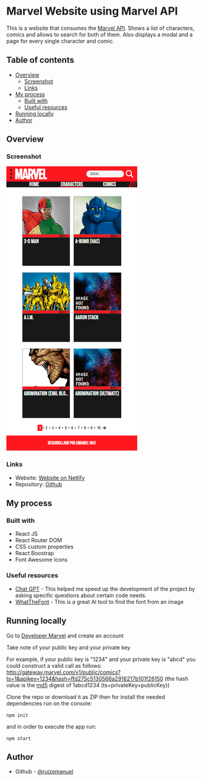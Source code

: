 # Marvel Website using Marvel API

This is a website that consumes the [Marvel API](https://developer.marvel.com/). Shows a list of characters, comics and allows to search for both of them. Also displays a modal and a page for every single character and comic. 

## Table of contents

- [Overview](#overview)
  - [Screenshot](#screenshot)
  - [Links](#links)
- [My process](#my-process)
  - [Built with](#built-with)
  - [Useful resources](#useful-resources)
- [Running locally](#running-locally)
- [Author](#author)

## Overview

### Screenshot

![](./screenshot.jpg)

### Links

- Website: [Website on Netlify](https://marvel-emanuel-ruiz.netlify.app/)
- Repository: [Github](https://github.com/ruizemanuel/marvel)

## My process

### Built with

- React JS
- React Router DOM
- CSS custom properties
- React Boostrap
- Font Awesome Icons

### Useful resources

- [Chat GPT](https://chat.openai.com/chat) - This helped me speed up the development of the project by asking specific questions about certain code needs.
- [WhatTheFont](https://www.myfonts.com/pages/whatthefont) - This is a great AI tool to find the font from an image

## Running locally

Go to [Developer Marvel](https://developer.marvel.com/) and create an account

Take note of your public key and your private key

For example, if your public key is "1234" and your private key is "abcd" you could construct a valid call as follows: http://gateway.marvel.com/v1/public/comics?ts=1&apikey=1234&hash=ffd275c5130566a2916217b101f26150 (the hash value is the [md5](https://www.md5hashgenerator.com/) digest of 1abcd1234 (ts+privateKey+publicKey))

Clone the repo or download it as ZIP then for install the needed dependencies run on the console:

```
npm init
```
and in order to execute the app run:
```
npm start
```


## Author
- Github - [@ruizemanuel](https://github.com/ruizemanuel)


